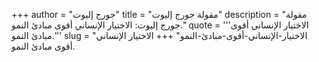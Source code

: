 +++
author = "جورج إليوت"
title = "مقولة جورج إليوت"
description = "مقولة جورج إليوت: الاختيار الإنساني أقوى مبادئ النمو."
quote = '''الاختيار الإنساني أقوى مبادئ النمو.''' 
slug = "الاختيار-الإنساني-أقوى-مبادئ-النمو"
+++
الاختيار الإنساني أقوى مبادئ النمو.
